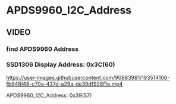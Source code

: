 # APDS9960_I2C_Address

## VIDEO
###  find APDS9960 Address
###  SSD1306 Display Address: 0x3C(60)



https://user-images.githubusercontent.com/90883981/193514106-fb948f48-c70a-437d-a29a-de39df928f1e.mp4


APDS9960_I2C_Address: 0x39(57)
